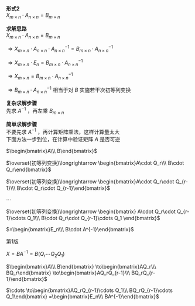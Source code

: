 **形式2**    
 $X_{m\times n}\cdot A_{n\times n}    
=B_{m\times n}$     
    
**求解思路**    
 $X_{m\times n}\cdot A_{n\times n}    
=B_{m\times n}$     
    
 $\Rightarrow X_{m\times n}    
\cdot A_{n\times n}\cdot A_{n\times n}^{-1}    
=B_{m\times n}\cdot A_{n\times n}^{-1}$     
    
 $\Rightarrow X_{m\times n}\cdot E_n    
=B_{m\times n}\cdot A_{n\times n}^{-1}$     
    
 $\Rightarrow X_{m\times n}    
=B_{m\times n}\cdot A_{n\times n}^{-1}$     
    
 $\Rightarrow B_{m\times n}\cdot A_{n\times n}^{-1}$ 相当于对 $B$ 实施若干次初等列变换    
    
**复杂求解步骤**    
先求 $A^{-1}$ ，再左乘 $B_{m\times n}$     
    
**简单求解步骤**    
不要先求 $A^{-1}$ ，再计算矩阵乘法，这样计算量太大    
下面方法一步到位，在计算中验证矩阵 $A$ 是否可逆    
    
 $\begin{bmatrix}A\\\ B\end{bmatrix}$     
    
 $\overset{初等列变换}\longrightarrow    
\begin{bmatrix}A\cdot Q_r\\\     
B\cdot Q_r\end{bmatrix}$     
    
 $\overset{初等列变换}\longrightarrow    
\begin{bmatrix}A\cdot Q_r\cdot Q_{r-1}\\\     
B\cdot Q_r\cdot Q_{r-1}\end{bmatrix}$     
    
 $\cdots$     
    
 $\overset{初等列变换}\longrightarrow    
\begin{bmatrix}    
A\cdot Q_r\cdot Q_{r-1}\cdots Q_1\\\     
B\cdot Q_r\cdot Q_{r-1}\cdots Q_1    
\end{bmatrix}$     
    
 $=\begin{bmatrix}E_n\\\     
B\cdot A^{-1}\end{bmatrix}$     
    
第1版    
    
 $X=BA^{-1}=B(Q_r\cdots Q_2Q_1)$     
    
 $\begin{bmatrix}A\\\ B\end{bmatrix}    
\to\begin{bmatrix}AQ_r\\\ BQ_r\end{bmatrix}    
\to\begin{bmatrix}AQ_rQ_{r-1}\\\ BQ_rQ_{r-1}\end{bmatrix}$     
    
 $\cdots    
\to\begin{bmatrix}AQ_rQ_{r-1}\cdots Q_1\\\ BQ_rQ_{r-1}\cdots Q_1\end{bmatrix}    
=\begin{bmatrix}E_n\\\ BA^{-1}\end{bmatrix}$     
    
